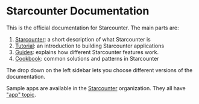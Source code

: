 # Starcounter Documentation

This is the official documentation for Starcounter. The main parts are:

1. [Starcounter](starcounter/): a short description of what Starcounter is
2. [Tutorial](hello-world-tutorial/): an introduction to building Starcounter applications
3. [Guides](guides/): explains how different Starcounter features work.
4. [Cookbook](cookbook/): common solutions and patterns in Starcounter

The drop down on the left sidebar lets you choose different versions of the documentation.

Sample apps are available in the [Starcounter](https://github.com/Starcounter) organization. They all have ["app" topic](https://github.com/search?q=topic%3Aapp+org%3AStarcounter&type=Repositories).

